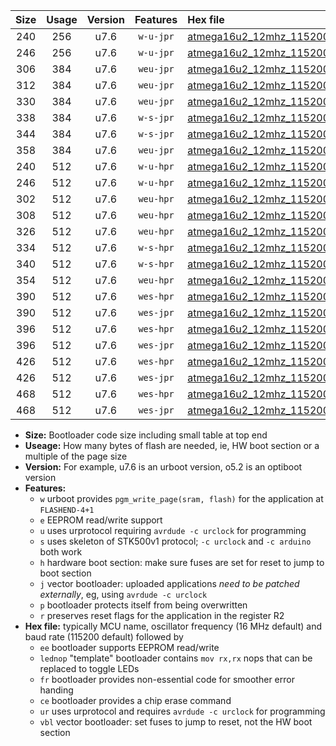 |Size|Usage|Version|Features|Hex file|
|:-:|:-:|:-:|:-:|:--|
|240|256|u7.6|`w-u-jpr`|[atmega16u2_12mhz_115200bps_ur_vbl.hex](https://raw.githubusercontent.com/stefanrueger/urboot/main/atmega16u2_12mhz_115200bps_ur_vbl.hex)|
|246|256|u7.6|`w-u-jpr`|[atmega16u2_12mhz_115200bps_lednop_ur_vbl.hex](https://raw.githubusercontent.com/stefanrueger/urboot/main/atmega16u2_12mhz_115200bps_lednop_ur_vbl.hex)|
|306|384|u7.6|`weu-jpr`|[atmega16u2_12mhz_115200bps_ee_ur_vbl.hex](https://raw.githubusercontent.com/stefanrueger/urboot/main/atmega16u2_12mhz_115200bps_ee_ur_vbl.hex)|
|312|384|u7.6|`weu-jpr`|[atmega16u2_12mhz_115200bps_ee_lednop_ur_vbl.hex](https://raw.githubusercontent.com/stefanrueger/urboot/main/atmega16u2_12mhz_115200bps_ee_lednop_ur_vbl.hex)|
|330|384|u7.6|`weu-jpr`|[atmega16u2_12mhz_115200bps_ee_lednop_fr_ur_vbl.hex](https://raw.githubusercontent.com/stefanrueger/urboot/main/atmega16u2_12mhz_115200bps_ee_lednop_fr_ur_vbl.hex)|
|338|384|u7.6|`w-s-jpr`|[atmega16u2_12mhz_115200bps_vbl.hex](https://raw.githubusercontent.com/stefanrueger/urboot/main/atmega16u2_12mhz_115200bps_vbl.hex)|
|344|384|u7.6|`w-s-jpr`|[atmega16u2_12mhz_115200bps_lednop_vbl.hex](https://raw.githubusercontent.com/stefanrueger/urboot/main/atmega16u2_12mhz_115200bps_lednop_vbl.hex)|
|358|384|u7.6|`weu-jpr`|[atmega16u2_12mhz_115200bps_ee_lednop_fr_ce_ur_vbl.hex](https://raw.githubusercontent.com/stefanrueger/urboot/main/atmega16u2_12mhz_115200bps_ee_lednop_fr_ce_ur_vbl.hex)|
|240|512|u7.6|`w-u-hpr`|[atmega16u2_12mhz_115200bps_ur.hex](https://raw.githubusercontent.com/stefanrueger/urboot/main/atmega16u2_12mhz_115200bps_ur.hex)|
|246|512|u7.6|`w-u-hpr`|[atmega16u2_12mhz_115200bps_lednop_ur.hex](https://raw.githubusercontent.com/stefanrueger/urboot/main/atmega16u2_12mhz_115200bps_lednop_ur.hex)|
|302|512|u7.6|`weu-hpr`|[atmega16u2_12mhz_115200bps_ee_ur.hex](https://raw.githubusercontent.com/stefanrueger/urboot/main/atmega16u2_12mhz_115200bps_ee_ur.hex)|
|308|512|u7.6|`weu-hpr`|[atmega16u2_12mhz_115200bps_ee_lednop_ur.hex](https://raw.githubusercontent.com/stefanrueger/urboot/main/atmega16u2_12mhz_115200bps_ee_lednop_ur.hex)|
|326|512|u7.6|`weu-hpr`|[atmega16u2_12mhz_115200bps_ee_lednop_fr_ur.hex](https://raw.githubusercontent.com/stefanrueger/urboot/main/atmega16u2_12mhz_115200bps_ee_lednop_fr_ur.hex)|
|334|512|u7.6|`w-s-hpr`|[atmega16u2_12mhz_115200bps.hex](https://raw.githubusercontent.com/stefanrueger/urboot/main/atmega16u2_12mhz_115200bps.hex)|
|340|512|u7.6|`w-s-hpr`|[atmega16u2_12mhz_115200bps_lednop.hex](https://raw.githubusercontent.com/stefanrueger/urboot/main/atmega16u2_12mhz_115200bps_lednop.hex)|
|354|512|u7.6|`weu-hpr`|[atmega16u2_12mhz_115200bps_ee_lednop_fr_ce_ur.hex](https://raw.githubusercontent.com/stefanrueger/urboot/main/atmega16u2_12mhz_115200bps_ee_lednop_fr_ce_ur.hex)|
|390|512|u7.6|`wes-hpr`|[atmega16u2_12mhz_115200bps_ee.hex](https://raw.githubusercontent.com/stefanrueger/urboot/main/atmega16u2_12mhz_115200bps_ee.hex)|
|390|512|u7.6|`wes-jpr`|[atmega16u2_12mhz_115200bps_ee_vbl.hex](https://raw.githubusercontent.com/stefanrueger/urboot/main/atmega16u2_12mhz_115200bps_ee_vbl.hex)|
|396|512|u7.6|`wes-hpr`|[atmega16u2_12mhz_115200bps_ee_lednop.hex](https://raw.githubusercontent.com/stefanrueger/urboot/main/atmega16u2_12mhz_115200bps_ee_lednop.hex)|
|396|512|u7.6|`wes-jpr`|[atmega16u2_12mhz_115200bps_ee_lednop_vbl.hex](https://raw.githubusercontent.com/stefanrueger/urboot/main/atmega16u2_12mhz_115200bps_ee_lednop_vbl.hex)|
|426|512|u7.6|`wes-hpr`|[atmega16u2_12mhz_115200bps_ee_lednop_fr.hex](https://raw.githubusercontent.com/stefanrueger/urboot/main/atmega16u2_12mhz_115200bps_ee_lednop_fr.hex)|
|426|512|u7.6|`wes-jpr`|[atmega16u2_12mhz_115200bps_ee_lednop_fr_vbl.hex](https://raw.githubusercontent.com/stefanrueger/urboot/main/atmega16u2_12mhz_115200bps_ee_lednop_fr_vbl.hex)|
|468|512|u7.6|`wes-hpr`|[atmega16u2_12mhz_115200bps_ee_lednop_fr_ce.hex](https://raw.githubusercontent.com/stefanrueger/urboot/main/atmega16u2_12mhz_115200bps_ee_lednop_fr_ce.hex)|
|468|512|u7.6|`wes-jpr`|[atmega16u2_12mhz_115200bps_ee_lednop_fr_ce_vbl.hex](https://raw.githubusercontent.com/stefanrueger/urboot/main/atmega16u2_12mhz_115200bps_ee_lednop_fr_ce_vbl.hex)|

- **Size:** Bootloader code size including small table at top end
- **Useage:** How many bytes of flash are needed, ie, HW boot section or a multiple of the page size
- **Version:** For example, u7.6 is an urboot version, o5.2 is an optiboot version
- **Features:**
  + `w` urboot provides `pgm_write_page(sram, flash)` for the application at `FLASHEND-4+1`
  + `e` EEPROM read/write support
  + `u` uses urprotocol requiring `avrdude -c urclock` for programming
  + `s` uses skeleton of STK500v1 protocol; `-c urclock` and `-c arduino` both work
  + `h` hardware boot section: make sure fuses are set for reset to jump to boot section
  + `j` vector bootloader: uploaded applications *need to be patched externally*, eg, using `avrdude -c urclock`
  + `p` bootloader protects itself from being overwritten
  + `r` preserves reset flags for the application in the register R2
- **Hex file:** typically MCU name, oscillator frequency (16 MHz default) and baud rate (115200 default) followed by
  + `ee` bootloader supports EEPROM read/write
  + `lednop` "template" bootloader contains `mov rx,rx` nops that can be replaced to toggle LEDs
  + `fr` bootloader provides non-essential code for smoother error handing
  + `ce` bootloader provides a chip erase command
  + `ur` uses urprotocol and requires `avrdude -c urclock` for programming
  + `vbl` vector bootloader: set fuses to jump to reset, not the HW boot section

